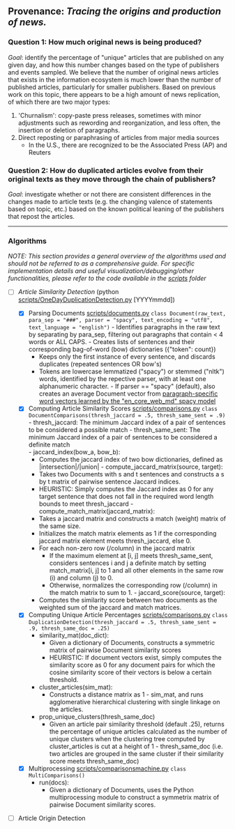 ## Provenance: _Tracing the origins and production of news._

### Question 1: How much original news is being produced?
*Goal*: identify the percentage of "unique" articles that are published on any given day, and how this number changes based on the type of publishers and events sampled. 
We believe that the number of original news articles that exists in the information ecosystem is much lower than the number of published articles, particularly for smaller publishers. Based on previous work on this topic, there appears to be a high amount of news replication, of which there are two major types:
1. 'Churnalism': copy-paste press releases, sometimes with minor adjustments such as rewording and reorganization, and less often, the insertion or deletion of paragraphs. 
2. Direct reposting or paraphrasing of articles from major media sources 
   - In the U.S., there are recognized to be the Associated Press (AP) and Reuters
   
### Question 2: How do duplicated articles evolve from their original texts as they move through the chain of publishers?
*Goal*: investigate whether or not there are consistent differences in the changes made to article texts (e.g. the changing valence of statements based on topic, etc.) based on the known political leaning of the publishers that repost the articles. 

---
### Algorithms
_NOTE: This section provides a general overview of the algorithms used and should not be referred to as a comprehensive guide. For specific implementation details and useful visualization/debugging/other functionalities, please refer to the code available in the [scripts](scripts) folder_

- [ ] _Article Similarity Detection_ (python [scripts/OneDayDuplicationDetection.py](scripts/OneDayDuplicationDetection.py) [YYYYmmdd])
     - [x] Parsing Documents [scripts/documents.py](scripts/documents.py)
    `class Document(raw_text, para_sep = "###", parser = "spacy", text_encoding = "utf8", text_language = "english")`
      - Identifies paragraphs in the raw text by separating by para_sep, filtering out paragraphs that contain < 4 words or ALL CAPS.
      - Creates lists of sentences and their corresponding bag-of-word (bow) dictionaries ({"token": count})
        - Keeps only the first instance of every sentence, and discards duplicates (repeated sentences OR bow's)
        - Tokens are lowercase lemmatized ("spacy") or stemmed ("nltk") words, identified by the repective parser, with at least one alphanumeric character.
      - If parser == "spacy" (default), also creates an average Document vector from [paragraph-specific word vectors learned by the "en_core_web_md" spacy model](https://spacy.io/usage/vectors-similarity) 
     - [x] Computing Article Similarity Scores [scripts/comparisons.py](scripts/comparisons.py)
    `class DocumentComparisons(thresh_jaccard = .5, thresh_same_sent = .9)`
      - thresh_jaccard: The minimum Jaccard index of a pair of sentences to be considered a possible match
      - thresh_same_sent: The minimum Jaccard index of a pair of sentences to be considered a definite match  
      - jaccard_index(bow_a, bow_b):
        - Computes the jaccard index of two bow dictionaries, defined as |intersection|/|union|
      - compute_jaccard_matrix(source, target):
        - Takes two Documents with s and t sentences and constructs a s by t matrix of pairwise sentence Jaccard indices. 
        - HEURISTIC: Simply computes the Jaccard index as 0 for any target sentence that does not fall in the required word length bounds to meet thresh_jaccard 
      - compute_match_matrix(jaccard_matrix):
        - Takes a jaccard matrix and constructs a match (weight) matrix of the same size. 
        - Initializes the match matrix elements as 1 if the corresponding jaccard matrix element meets thresh_jaccard, else 0.
        - For each non-zero row (/column) in the jaccard matrix
          - If the maximum element at [i, j] meets thresh_same_sent, considers sentences i and j a definite match by setting match_matrix[i, j] to 1 and all other elements in the same row (i) and column (j) to 0.
          - Otherwise, normalizes the corresponding row (/column) in the match matrix to sum to 1. 
      - jaccard_score(source, target):
        - Computes the similarity score between two documents as the weighted sum of the jaccard and match matrices.
    - [x] Computing Unique Article Percentages [scripts/comparisons.py](scripts/comparisons.py)
    `class DuplicationDetection(thresh_jaccard = .5, thresh_same_sent = .9, thresh_same_doc = .25)`
      - similarity_mat(doc_dict):
        - Given a dictionary of Documents, constructs a symmetric matrix of pairwise Document similarity scores 
        - HEURISTIC: If document vectors exist, simply computes the similarity score as 0 for any document pairs for which the cosine similarity score of their vectors is below a certain threshold. 
      - cluster_articles(sim_mat):
        - Constructs a distance matrix as 1 - sim_mat, and runs agglomerative hierarchical clustering with single linkage on the articles.
      - prop_unique_clusters(thresh_same_doc)
        - Given an article pair similarity threshold (default .25), returns the percentage of unique articles calculated as the number of unique clusters when the clustering tree computed by cluster_articles is cut at a height of 1 - thresh_same_doc (i.e. two articles are grouped in the same cluster if their similarity score meets thresh_same_doc)
  - [x] Multiprocessing [scripts/comparisonsmachine.py](scripts/comparisonsmachine.py)
  `class MultiComparisons()`
    - run(docs):
      - Given a dictionary of Documents, uses the Python multiprocessing module to construct a symmetrix matrix of pairwise Document similarity scores. 
  
- [ ] Article Origin Detection 


